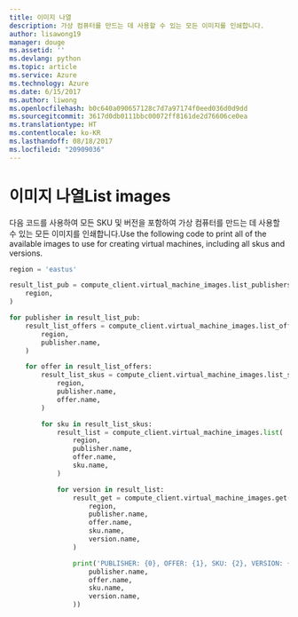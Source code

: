 ```yaml
---
title: 이미지 나열
description: 가상 컴퓨터를 만드는 데 사용할 수 있는 모든 이미지를 인쇄합니다.
author: lisawong19
manager: douge
ms.assetid: ''
ms.devlang: python
ms.topic: article
ms.service: Azure
ms.technology: Azure
ms.date: 6/15/2017
ms.author: liwong
ms.openlocfilehash: b0c640a090657128c7d7a97174f0eed036d0d9dd
ms.sourcegitcommit: 3617d0db0111bbc00072ff8161de2d76606ce0ea
ms.translationtype: HT
ms.contentlocale: ko-KR
ms.lasthandoff: 08/18/2017
ms.locfileid: "20909036"
---
```

# <a name="list-images"></a><span data-ttu-id="afb2f-103">이미지 나열</span><span class="sxs-lookup"><span data-stu-id="afb2f-103">List images</span></span>

<span data-ttu-id="afb2f-104">다음 코드를 사용하여 모든 SKU 및 버전을 포함하여 가상 컴퓨터를 만드는 데 사용할 수 있는 모든 이미지를 인쇄합니다.</span><span class="sxs-lookup"><span data-stu-id="afb2f-104">Use the following code to print all of the available images to use for creating virtual machines, including all skus and versions.</span></span>

```python
region = 'eastus'

result_list_pub = compute_client.virtual_machine_images.list_publishers(
    region,
)

for publisher in result_list_pub:
    result_list_offers = compute_client.virtual_machine_images.list_offers(
        region,
        publisher.name,
    )

    for offer in result_list_offers:
        result_list_skus = compute_client.virtual_machine_images.list_skus(
            region,
            publisher.name,
            offer.name,
        )

        for sku in result_list_skus:
            result_list = compute_client.virtual_machine_images.list(
                region,
                publisher.name,
                offer.name,
                sku.name,
            )

            for version in result_list:
                result_get = compute_client.virtual_machine_images.get(
                    region,
                    publisher.name,
                    offer.name,
                    sku.name,
                    version.name,
                )

                print('PUBLISHER: {0}, OFFER: {1}, SKU: {2}, VERSION: {3}'.format(
                    publisher.name,
                    offer.name,
                    sku.name,
                    version.name,
                ))
```
